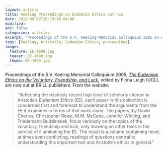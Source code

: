 ```yaml
---
layout: article
title: Keeling Proceedings on Eudemian Ethics out now
date: 2012-09-02T16:19:16-04:00
modified:
ads: false
categories: articles
excerpt: "Proceedings of the S.V. Keeling Memorial Colloquium 2005 on Aristotle's Eudemian Ethics are out now."
tags: [Keeling, Aristotle, Eudemian Ethics, proceedings]
image:
  feature: EE-1600.jpg
  teaser: EE-1600.jpg
  thumb: EE-1600.jpg
---
```


Proceedings of the S.V. Keeling Memorial Colloquium 2005, _[The Eudemian Ethics on the Voluntary, Friendship, and Luck](http://www.brill.com/eudemian-ethics-voluntary-friendship-and-luck)_, edited by Fiona Leigh (UCL), are now out at BRILL publishers. From the website:

>“Reflecting the relatively recent high level of scholarly interest in Aristotle’s *Eudemian Ethics* (EE), each paper in this collection is concerned first and foremost to understand the arguments from the EE it examines in terms of that work alone. The papers, by David Charles, Christopher Rowe, M.M. McCabe, Jennifer Whiting, and Friedemann Buddensiek, focus variously on the topics of the voluntary, friendship and luck, only drawing on other texts in the service of illuminating the EE. The result is a volume containing novel, at times even conflicting, readings of questions central to understanding this important text and Aristotle’s ethics in general.”